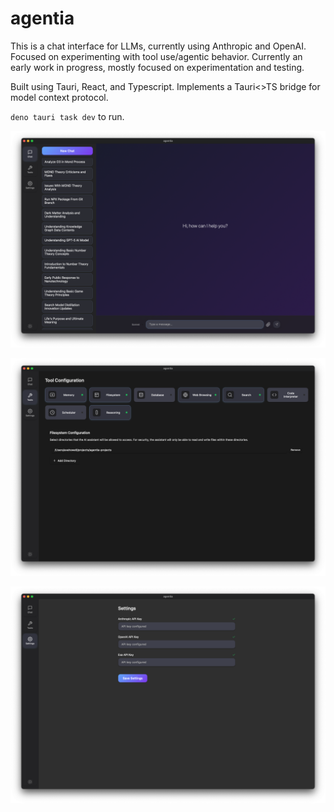 # agentia

This is a chat interface for LLMs, currently using Anthropic and OpenAI. Focused on experimenting with tool use/agentic behavior. Currently an early work in progress, mostly focused on experimentation and testing.

Built using Tauri, React, and Typescript. Implements a Tauri<>TS bridge for model context protocol.

`deno tauri task dev` to run.

![screenshot](./images/screenshot_0.png)

![screenshot](./images/screenshot_1.png)

![screenshot](./images/screenshot_2.png)

